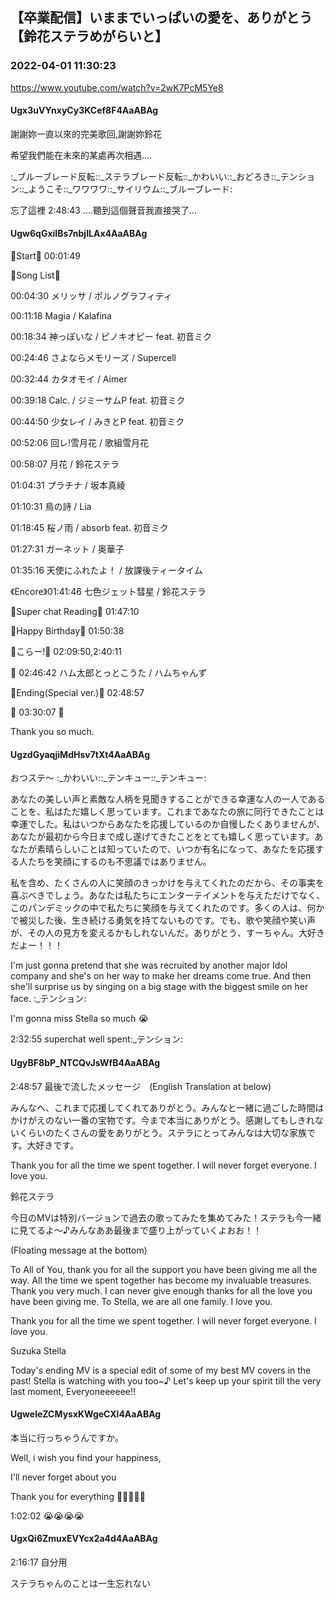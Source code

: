## 【卒業配信】いままでいっぱいの愛を、ありがとう【鈴花ステラめがらいと】
### 2022-04-01 11:30:23
https://www.youtube.com/watch?v=2wK7PcM5Ye8
#### Ugx3uVYnxyCy3KCef8F4AaABAg
謝謝妳一直以來的完美歌回,謝謝妳鈴花

希望我們能在未來的某處再次相遇....

:_ブルーブレード反転::_ステラブレード反転::_かわいい::_おどろき::_テンション::_ようこそ::_ワワワワ::_サイリウム::_ブルーブレード:



忘了這裡 2:48:43 ....聽到這個聲音我直接哭了...

#### Ugw6qGxiIBs7nbjILAx4AaABAg
🔔Start🔔 00:01:49



🔔Song List🔔

00:04:30 メリッサ / ポルノグラフィティ

00:11:18 Magia / Kalafina

00:18:34 神っぽいな / ピノキオピー feat. 初音ミク

00:24:46 さよならメモリーズ / Supercell

00:32:44 カタオモイ / Aimer

00:39:18 Calc. / ジミーサムP feat. 初音ミク

00:44:50 少女レイ / みきとP feat. 初音ミク

00:52:06 回レ!雪月花 / 歌組雪月花

00:58:07 月花 / 鈴花ステラ

01:04:31 プラチナ / 坂本真綾

01:10:31 鳥の詩 / Lia

01:18:45 桜ノ雨 / absorb feat. 初音ミク

01:27:31 ガーネット / 奥華子

01:35:16 天使にふれたよ！ / 放課後ティータイム

《Encore》01:41:46 七色ジェット彗星 / 鈴花ステラ



🔔Super chat Reading🔔 01:47:10



🔔Happy Birthday🔔 01:50:38

🔔こらー!🔔 02:09:50,2:40:11



🔔 02:46:42 ハム太郎とっとこうた / ハムちゃんず



🔔Ending(Special ver.)🔔 02:48:57



🔔 03:30:07 🔔



Thank you so much.

#### UgzdGyaqjiMdHsv7tXt4AaABAg
おつステ〜 :_かわいい::_テンキュー::_テンキュー:



あなたの美しい声と素敵な人柄を見聞きすることができる幸運な人の一人であることを、私はただ嬉しく思っています。これまであなたの旅に同行できたことは幸運でした。私はいつからあなたを応援しているのか自慢したくありませんが、あなたが最初から今日まで成し遂げてきたことをとても嬉しく思っています。あなたが素晴らしいことは知っていたので、いつか有名になって、あなたを応援する人たちを笑顔にするのも不思議ではありません。

私を含め、たくさんの人に笑顔のきっかけを与えてくれたのだから、その事実を喜ぶべきでしょう。あなたは私たちにエンターテイメントを与えただけでなく、このパンデミックの中で私たちに笑顔を与えてくれたのです。多くの人は、何かで被災した後、生き続ける勇気を持てないものです。でも、歌や笑顔や笑い声が、その人の見方を変えるかもしれないんだ。ありがとう、すーちゃん。大好きだよー！！！



I'm just gonna pretend that she was recruited by another major Idol company and she's on her way to make her dreams come true. And then she'll surprise us by singing on a big stage with the biggest smile on her face. :_テンション:



I'm gonna miss Stella so much 😭



2:32:55 superchat well spent:_テンション:

#### UgyBF8bP_NTCQvJsWfB4AaABAg
2:48:57 最後で流したメッセージ　(English Translation at below)



みんなへ、これまで応援してくれてありがとう。みんなと一緒に過ごした時間はかけがえのない一番の宝物です。今まで本当にありがとう。感謝してもしきれないくらいのたくさんの愛をありがとう。ステラにとってみんなは大切な家族です。大好きです。



Thank you for all the time we spent together. I will never forget everyone. I love you.



鈴花ステラ



今日のMVは特別バージョンで過去の歌ってみたを集めてみた！ステラも今一緒に見てるよ〜♪みんなああ最後まで盛り上がっていくよおお！！



(Floating message at the bottom)



To All of You, thank you for all the support you have been giving me all the way. All the time we spent together has become my invaluable treasures. Thank you very much. I can never give enough thanks for all the love you have been giving me. To Stella, we are all one family. I love you.



Thank you for all the time we spent together. I will never forget everyone. I love you.



Suzuka Stella



Today's ending MV is a special edit of some of my best MV covers in the past! Stella is watching with you too~♪ Let's keep up your spirit till the very last moment, Everyoneeeeee!!

#### UgweleZCMysxKWgeCXl4AaABAg
本当に行っちゃうんですか。

Well, i wish you find your happiness,

I'll never forget about you

Thank you for everything 💛💛💛💛💛



1:02:02 😭😭😭😭

#### UgxQi6ZmuxEVYcx2a4d4AaABAg
2:16:17 自分用

ステラちゃんのことは一生忘れない


